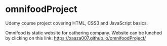 # omnifoodProject
Udemy course project covering HTML, CSS3 and JavaScript basics.

Omnifood is static website for cathering company. Website can be lunched by clicking on this link: 
https://xaaza007.github.io/omnifoodProject/
